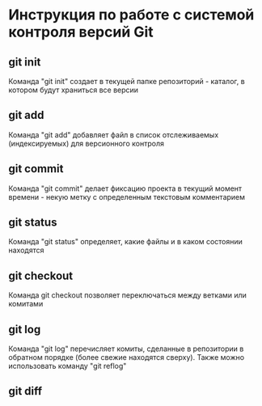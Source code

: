 # Инструкция по работе с системой контроля версий Git

## git init
Команда "git init" создает в текущей папке репозиторий - каталог, в котором будут храниться все версии


## git add
Команда "git add" добавляет файл в список отслеживаемых (индексируемых) для версионного контроля


## git commit
Команда "git commit" делает фиксацию проекта в текущий момент времени - некую метку с определенным текстовым комментарием 

## git status
Команда "git status" определяет, какие файлы и в каком состоянии находятся

## git checkout
Команда git checkout позволяет переключаться между ветками или комитами

## git log
Команда "git log" перечисляет комиты, сделанные в репозитории в обратном порядке (более свежие находятся сверху). Также можно использовать команду "git reflog"

## git diff